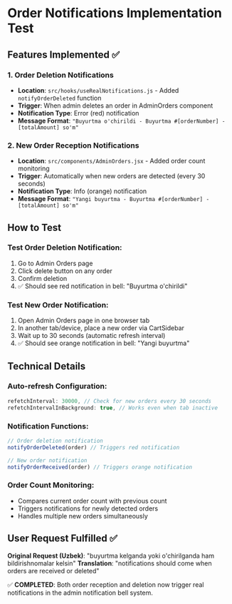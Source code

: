 # Order Notifications Implementation Test

## Features Implemented ✅

### 1. Order Deletion Notifications
- **Location**: `src/hooks/useRealNotifications.js` - Added `notifyOrderDeleted` function
- **Trigger**: When admin deletes an order in AdminOrders component
- **Notification Type**: Error (red) notification
- **Message Format**: `"Buyurtma o'chirildi - Buyurtma #[orderNumber] - [totalAmount] so'm"`

### 2. New Order Reception Notifications  
- **Location**: `src/components/AdminOrders.jsx` - Added order count monitoring
- **Trigger**: Automatically when new orders are detected (every 30 seconds)
- **Notification Type**: Info (orange) notification  
- **Message Format**: `"Yangi buyurtma - Buyurtma #[orderNumber] - [totalAmount] so'm"`

## How to Test

### Test Order Deletion Notification:
1. Go to Admin Orders page
2. Click delete button on any order
3. Confirm deletion
4. ✅ Should see red notification in bell: "Buyurtma o'chirildi"

### Test New Order Notification:
1. Open Admin Orders page in one browser tab
2. In another tab/device, place a new order via CartSidebar
3. Wait up to 30 seconds (automatic refresh interval)
4. ✅ Should see orange notification in bell: "Yangi buyurtma"

## Technical Details

### Auto-refresh Configuration:
```javascript
refetchInterval: 30000, // Check for new orders every 30 seconds
refetchIntervalInBackground: true, // Works even when tab inactive
```

### Notification Functions:
```javascript
// Order deletion notification
notifyOrderDeleted(order) // Triggers red notification

// New order notification  
notifyOrderReceived(order) // Triggers orange notification
```

### Order Count Monitoring:
- Compares current order count with previous count
- Triggers notifications for newly detected orders
- Handles multiple new orders simultaneously

## User Request Fulfilled ✅
**Original Request (Uzbek)**: "buyurtma kelganda yoki o'chirilganda ham bildirishnomalar kelsin"
**Translation**: "notifications should come when orders are received or deleted"

✅ **COMPLETED**: Both order reception and deletion now trigger real notifications in the admin notification bell system.